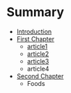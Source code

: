# Summary

* [Introduction](README.md)
* [First Chapter](chapter1.md)
   * [article1](article.md)
   * [article2](article2.md)
   * [article3](article3.md)
   * article4
* [Second Chapter](second_chapter.md)
   * Foods

